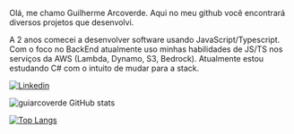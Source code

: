 Olá, me chamo Guilherme Arcoverde. Aqui no meu github você encontrará diversos projetos que desenvolvi.

A 2 anos comecei a desenvolver software usando JavaScript/Typescript. Com o foco no BackEnd atualmente uso minhas habilidades de JS/TS nos serviços da AWS (Lambda, Dynamo, S3, Bedrock). Atualmente estou estudando C# com o intuito de mudar para a stack.

[![Linkedin](https://img.shields.io/badge/LinkedIn-0077B5?style=for-the-badge&logo=linkedin&logoColor=white)](https://www.linkedin.com/in/guilherme-arcoverde-652813142/)


![guiarcoverde GitHub stats](https://github-readme-stats.vercel.app/api?username=guiarcoverde&show_icons=true&theme=synthwave)


[![Top Langs](https://github-readme-stats.vercel.app/api/top-langs/?username=guiarcoverde&layout=compact&theme=synthwave)](https://github.com/guiarcoverde/github-readme-stats)
